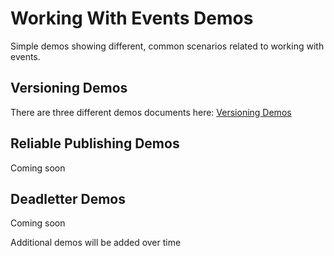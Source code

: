 # Working With Events Demos
Simple demos showing different, common scenarios related to working with events.

## Versioning Demos
There are three different demos documents here: [Versioning Demos](/versioning_demos/readme.md)

## Reliable Publishing Demos
Coming soon

## Deadletter Demos
Coming soon

Additional demos will be added over time



